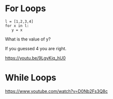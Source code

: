 # For Loops

```
l = [1,2,3,4]
for x in l:
   y = x
```

What is the value of y?

If you guessed 4 you are right.

https://youtu.be/9LgyKiq_hU0
# While Loops

https://www.youtube.com/watch?v=D0Nb2Fs3Q8c